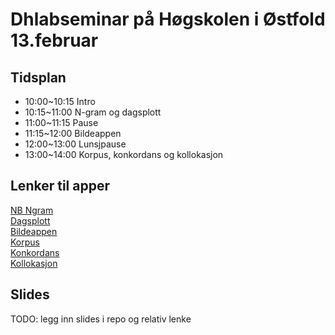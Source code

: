 # Dhlabseminar på Høgskolen i Østfold 13.februar

## Tidsplan 
- 10:00\~10:15 Intro
- 10:15\~11:00 N-gram og dagsplott
- 11:00\~11:15 Pause
- 11:15\~12:00 Bildeappen
- 12:00\~13:00 Lunsjpause
- 13:00\~14:00 Korpus, konkordans og kollokasjon


## Lenker til apper
[NB Ngram](https://www.nb.no/ngram/)  
[Dagsplott](https://dh.nb.no/run/dagsplott/)  
[Bildeappen](https://dh.nb.no/run/bildesok/)  
[Korpus](https://dh.nb.no/run/korpus/)  
[Konkordans](https://dh.nb.no/run/konkordans/)  
[Kollokasjon](https://dh.nb.no/run/kollokasjon/)  

## Slides
TODO: legg inn slides i repo og relativ lenke
